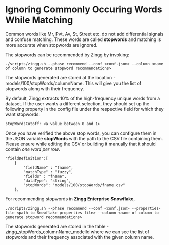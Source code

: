 # Ignoring Commonly Occuring Words While Matching

Common words like Mr, Pvt, Av, St, Street etc. do not add differential signals and confuse matching. These words are called **stopwords** and matching is more accurate when stopwords are ignored.

The stopwords can be recommended by Zingg by invoking:

`./scripts/zingg.sh --phase recommend --conf <conf.json> --column <name of column to generate stopword recommendations>`

The stopwords generated are stored at the location - models/100/stopWords/columnName. This will give you the list of stopwords along with their frequency.

By default, Zingg extracts 10% of the high-frequency unique words from a dataset. If the user wants a different selection, they should set up the following property in the config file under the respective field for which they want stopwords:

```
stopWordsCutoff: <a value between 0 and 1>
```

Once you have verified the above stop words, you can configure them in the JSON variable **stopWords** with the path to the CSV file containing them. Please ensure while editing the CSV or building it manually that it should contain _one word per row_.

```
"fieldDefinition":[
   	{
   		"fieldName" : "fname",
   		"matchType" : "fuzzy",
   		"fields" : "fname",
   		"dataType": "string",
   		"stopWords": "models/100/stopWords/fname.csv"
   	},
```

For recommending stopwords in **Zingg Enterprise Snowflake**, 

`./scripts/zingg.sh --phase recommend --conf <conf.json> --properties-file <path to Snowflake properties file> --column <name of column to generate stopword recommendations>`

The stopwords generated are stored in the table - zingg_stopWords_columnName_modelId where we can see the list of stopwords and their frequency associated with the given column name.
